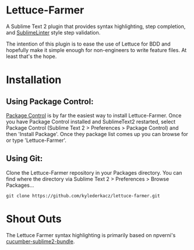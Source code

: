Lettuce-Farmer
==============
A Sublime Text 2 plugin that provides syntax highlighting, step completion, and
[SublimeLinter](https://github.com/SublimeLinter/SublimeLinter) style step
validation.

The intention of this plugin is to ease the use of Lettuce for BDD and hopefully
make it simple enough for non-engineers to write feature files. At least that's
the hope.


Installation
============
Using Package Control:
----------------------
[Package Control](http://wbond.net/sublime_packages/package_control) is by far
the easiest way to install Lettuce-Farmer. Once you have Package Control
installed and SublimeText2 restarted, select Package Control (Sublime Text 2 >
Preferences > Package Control) and then 'Install Package'. Once they package
list comes up you can browse for or type 'Lettuce-Farmer'.

Using Git:
----------
Clone the Lettuce-Farmer repository in your Packages directory. You can find
where the directory via Sublime Text 2 > Preferences > Browse Packages...

    git clone https://github.com/kylederkacz/lettuce-farmer.git


Shout Outs
==========
The Lettuce Farmer syntax highlighting is primarily based on npverni's
[cucumber-sublime2-bundle](https://github.com/npverni/cucumber-sublime2-bundle).